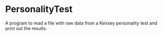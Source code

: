 # PersonalityTest
A program to read a file with raw data from a Keirsey personality test  and print out the results.
